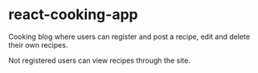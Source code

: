 # react-cooking-app
Cooking blog where users can register and post a recipe, edit and delete their own recipes.

Not registered users can view recipes through the site.
